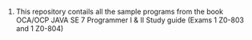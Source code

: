 1. This repository contails all the sample programs from the book OCA/OCP JAVA SE 7 Programmer I & II Study guide 
(Exams 1 Z0-803 and 1 Z0-804)
